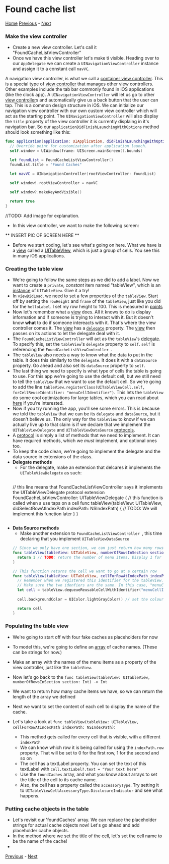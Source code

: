 # Found cache list

[Home](README.md)
[Previous](5-CacheObject.md) - [Next](7-DetailView.md)

### Make the view controller
- Create a new view controller. Let's call it "FoundCacheListViewController"
- Once we have this view controller let's make ti visible. Heading over to our `AppDelegate` we can create a `UINavigationViewController` instance and assign it to a constant call `navVC`.

A navigation view controller, is what we call a [container view controller](). This is a special type of [view controller]() that manages other view controllers. Other examples include the tab bar commonly found in iOS applications (like the clock app). A `UINavigationViewController` will let us go to other [view controller]()s and automatically give us a back button that the user can tap. This is a common design structure in iOS. We can initialize our navigation view controller with our own custom view controller which will act as the starting point. The `UINavigationViewController` will also display the `title` property of the view controller it is currently displaing in it's navigation bar. So our `applicationDidFinishLaunchingWithOptions` method should look something like this:

```swift
func application(application: UIApplication, didFinishLaunchingWithOptions launchOptions: [NSObject: AnyObject]?) -> Bool {
  // Override point for customization after application launch.
  self.window = UIWindow(frame: UIScreen.mainScreen().bounds)

  let foundList = FoundCacheListViewController()
  foundList.title = "Found Caches"
  
  let navVC = UINavigationController(rootViewController: foundList)

  self.window!.rootViewController = navVC 

  self.window?.makeKeyAndVisible()

  return true
}
```

//TODO: Add image for explanation.

- In this view controller, we want to make the following screen:

** INSERT PIC OF SCREEN HERE **

- Before we start coding, let's see what's going on here. What we have is a [view]() called a [UITableVIew](), which is just a group of cells. You see this in many iOS applications.

### Creating the table view
  - We're going to follow the same steps as we did to add a label. Now we want to create a `private`, *constant* item named "tableView", which is an [instance]() of `UITableView`. Give it a try!
  - In `viewDidLoad`, we need to set a few properties of the `tableView`. Start off by setting the `rowHeight` and `frame` of the `tableView`, just like you did for the `helloLabel`. I set my row height to 100. This is measured in [points]()
  - Now let's remember what a [view]() does. All it knows to do is display information and if someone is trying to interact with it. But it doesn't know **what** to do if someone intereacts with it. That's where the view controller comes it. The [view]() has a [`delegate`]() property. The [view]() then passes on its actions to let the delegate deal with it.
  - The `FoundCacheListViewController` will act as the `tableView`'s [delegate](). To specify this, set the `tableView`'s `delegate` property to `self`. `self` is referencing the `FoundCacheListViewController `.
  - The `tableView` also needs a way to know what the data to put in the table. It does this similarly to the `delegate`. It does it with a `dataSource` property. Go ahead and also set its `dataSource` property to `self`.
  - The last thing we need to specify is what type of cells the table is going to use. For this app we're going to use the default cell, but we still need to tell the `tableView` that we want to use the default cell. So we're going to add the line `tableView.registerClass(UITableViewCell.self, forCellReuseIdentifier: "menuCellIdentifier")`. This lets the `tableView` do some cool optimizations for large tables, which you can read about [here]() if you're interested.
  - Now  if you try running the app, you'll see some errors. This is because we told the `tableView` that we can be its `delegate` and `dataSource`, but it doesn't believe us. The only way for the `tableView` to know if we can actually live up to that claim is if we declare that we implement the `UITableViewDelegate` and `UITableViewDataSource` [protocols]().
  - A [protocol]() is simply a list of methods that we need to implement. It can have required methods, which we *must* implement, and optional ones too.
  - To keep the code clean, we're going to implement the delegate and the data source in extensions of the class.
  - **Delegate methods**
     - For the delegate, make an extension that delcares it implements the `UITableViewDelegate` as such:
       ```swift
      // this line means that FoundCacheListViewController says it implements the UITableViewDelegate protocol
      extension FoundCacheListViewController: UITableViewDelegate { 
          // this function is called when a use taps on a cell
          func tableView(tableView: UITableView, didSelectRowAtIndexPath indexPath: NSIndexPath) { 
            // TODO: We will implement this function later 
          }
      }
       ```
  - **Data Source methods**
    - Make another extension to `FoundCacheListViewController `, this time declaring that you implement `UITableViewDataSource`
    ```swift
    // Since we only have one section, we can just return how many rows we want
    func tableView(tableView: UITableView, numberOfRowsInSection section: Int) -> Int { 
      return 1 // TODO: return the number of menu items. Display 1 for now so we can see the table view
    }
    
    // This function returns the cell we want to go at a certain row
    func tableView(tableView: UITableView, cellForRowAtIndexPath indexPath: NSIndexPath) -> UITableViewCell { 
      // Remember when we registered this identifier for the tableView. This is where it comes in.
      // Make sure the two idenfiers are the same. In this case, "menuCellIdentifier"
      let cell = tableView.dequeueReusableCellWithIdentifier("menuCellIdentifier", forIndexPath: indexPath)
      
      cell.backgroundColor = UIColor.lightGrayColor() // set the colour to light grey for now

      return cell
    }
    ```
### Populating the table view
  - We're going to start off with four fake caches as placeholders for now
  - To model this, we're going to define an [array]() of cache names. (These can be strings for now.)
  - Make an array with the names of the menu items as a property of the view controller, just like the `tableView`.
  - Now let's go back to the `func tableView(tableView: UITableView, numberOfRowsInSection section: Int) -> Int`
  - We want to return how many cache items we have, so we can return the length of the array we defined
  
  - Next we want to set the content of each cell to display the name of the cache.
  - Let's take a look at `func tableView(tableView: UITableView, cellForRowAtIndexPath indexPath: NSIndexPath)`:
    - This method gets called for every cell that is visible, with a different `indexPath`
    - We can know which row it is being called for using the `indexPath.row` property. That will be set to 0 for the first row, 1 for the second and so on
    - The cell has a textLabel property. You can set the text of this textLabel with `cell.textLabel?.text = "Your text here"`
    - Use the `foundCaches` array, and what you know about arrays to set the title of the cell to its cache name.
    - Also, the cell has a property called the `accessoryType`. Try setting it to `UITableViewCellAccessoryType.DisclosureIndicator` and see what happens.
 
    
### Putting cache objects in the table
- Let's revisit our 'foundCaches' array. We can replace the placeholder strings for actual cache objects now! Let's go ahead and add placeholder cache objects.
- In the method where we set the title of the cell, let's set the cell name to be the name of the cache!
- 
[Previous](5-CacheObject.md) - [Next](7-DetailView.md)
